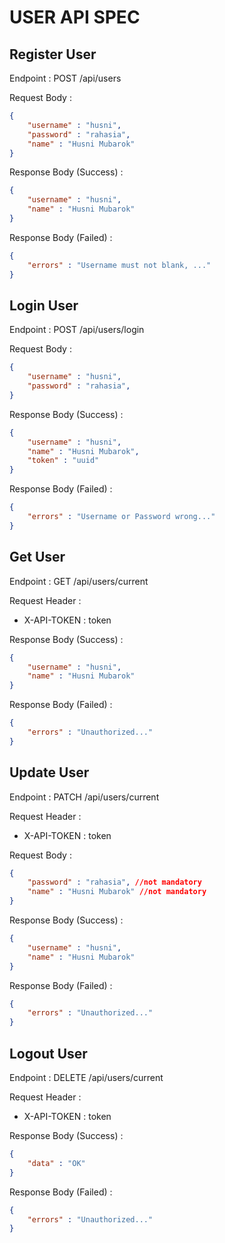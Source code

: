 # USER API SPEC

## Register User

Endpoint : POST /api/users

Request Body :

```json
{
    "username" : "husni",
    "password" : "rahasia",
    "name" : "Husni Mubarok"
}
```

Response Body (Success) :

```json
{
    "username" : "husni",
    "name" : "Husni Mubarok"
}
```

Response Body (Failed) :

```json
{
    "errors" : "Username must not blank, ..."
}
```
## Login User

Endpoint : POST /api/users/login

Request Body :

```json
{
    "username" : "husni",
    "password" : "rahasia",
}
```

Response Body (Success) :

```json
{
    "username" : "husni",
    "name" : "Husni Mubarok",
    "token" : "uuid"
}
```

Response Body (Failed) :

```json
{
    "errors" : "Username or Password wrong..."
}
```

## Get User

Endpoint : GET /api/users/current

Request Header :
- X-API-TOKEN : token

Response Body (Success) :

```json
{
    "username" : "husni",
    "name" : "Husni Mubarok"
}
```

Response Body (Failed) :

```json
{
    "errors" : "Unauthorized..."
}
```

## Update User

Endpoint : PATCH /api/users/current

Request Header :
- X-API-TOKEN : token

Request Body :

```json
{
    "password" : "rahasia", //not mandatory
    "name" : "Husni Mubarok" //not mandatory
}
```

Response Body (Success) :

```json
{
    "username" : "husni",
    "name" : "Husni Mubarok"
}
```

Response Body (Failed) :

```json
{
    "errors" : "Unauthorized..."
}
```

## Logout User

Endpoint : DELETE /api/users/current

Request Header :
- X-API-TOKEN : token

Response Body (Success) :

```json
{
    "data" : "OK"
}
```

Response Body (Failed) :

```json
{
    "errors" : "Unauthorized..."
}
```